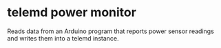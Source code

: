 telemd power monitor
====================

Reads data from an Arduino program that reports power sensor readings and writes them into a telemd instance.

